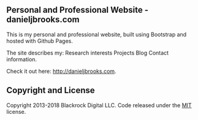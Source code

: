 ## Personal and Professional Website - danieljbrooks.com

This is my personal and professional website, built using Bootstrap and hosted with Github Pages. 

The site describes my:
Research interests
Projects
Blog
Contact information. 

Check it out here: http://danieljbrooks.com.

## Copyright and License

Copyright 2013-2018 Blackrock Digital LLC. Code released under the [MIT](https://github.com/BlackrockDigital/startbootstrap-modern-business/blob/gh-pages/LICENSE) license.
